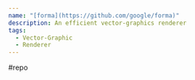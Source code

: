 ```yaml
---
name: "[forma](https://github.com/google/forma)"
description: An efficient vector-graphics renderer
tags:
  - Vector-Graphic
  - Renderer
---
```

#repo